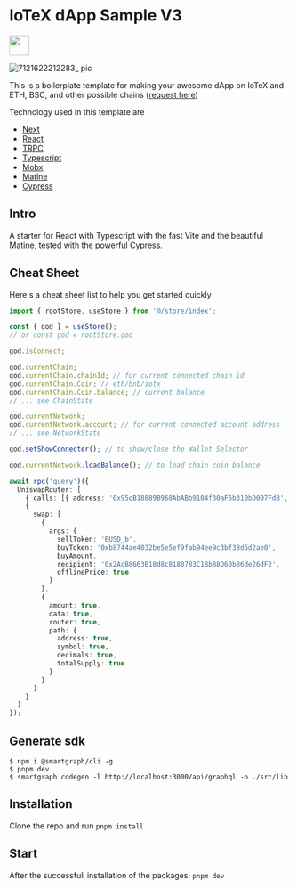 # IoTeX dApp Sample V3

<a href="https://iotex.io/devdiscord" target="_blank">
  <img src="https://github.com/iotexproject/halogrants/blob/880eea4af074b082a75608c7376bd7a8eaa1ac21/img/btn-discord.svg" height="36px">
</a>

![7121622212283_ pic](https://user-images.githubusercontent.com/448293/120024975-d2604b80-bfa4-11eb-969c-f6f581fe11bf.jpg)

This is a boilerplate template for making your awesome dApp on IoTeX and ETH, BSC, and other possible chains ([request here](https://github.com/iotexproject/iotex-dapp-sample-v2/issues/new))

Technology used in this template are

- [Next](https://github.com/vercel/next.js)
- [React](https://reactjs.org/)
- [TRPC](https://trpc.io/)
- [Typescript](https://www.typescriptlang.org/)
- [Mobx](https://mobx.js.org/README.html)
- [Matine](https://mantine.dev/core/theme-icon/)
- [Cypress](https://www.cypress.io/)

## Intro

A starter for React with Typescript with the fast Vite and the beautiful Matine, tested with the powerful Cypress.

## Cheat Sheet

Here's a cheat sheet list to help you get started quickly

```ts
import { rootStore, useStore } from '@/store/index';

const { god } = useStore();
// or const god = rootStore.god

god.isConnect;

god.currentChain;
god.currentChain.chainId; // for current connected chain id
god.currentChain.Coin; // eth/bnb/iotx
god.currentChain.Coin.balance; // current balance
// ... see ChainState

god.currentNetwork;
god.currentNetwork.account; // for current connected account address
// ... see NetworkState

god.setShowConnecter(); // to show/close the Wallet Selector

god.currentNetwork.loadBalance(); // to load chain coin balance

await rpc('query')({
  UniswapRouter: [
    { calls: [{ address: '0x95cB18889B968AbABb9104f30aF5b310bD007Fd8', chainId: 4689 }] },
    {
      swap: [
        {
          args: {
            sellToken: 'BUSD_b',
            buyToken: '0xb8744ae4032be5e5ef9fab94ee9c3bf38d5d2ae0',
            buyAmount,
            recipient: '0x2AcB8663B18d8c8180783C18b88D60b86de26dF2',
            offlinePrice: true
          }
        },
        {
          amount: true,
          data: true,
          router: true,
          path: {
            address: true,
            symbol: true,
            decimals: true,
            totalSupply: true
          }
        }
      ]
    }
  ]
});
```

## Generate sdk

```
$ npm i @smartgraph/cli -g
$ pnpm dev
$ smartgraph codegen -l http://localhost:3000/api/graphql -o ./src/lib

```

## Installation

Clone the repo and run `pnpm install`

## Start

After the successfull installation of the packages: `pnpm dev`

